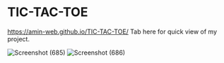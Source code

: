 # TIC-TAC-TOE

https://amin-web.github.io/TIC-TAC-TOE/  Tab here for quick view of my project.


![Screenshot (685)](https://user-images.githubusercontent.com/84534038/167133168-988a5398-e278-4c0d-9829-66c4438a2da4.png)
![Screenshot (686)](https://user-images.githubusercontent.com/84534038/167133174-175f2af3-811e-49d5-9389-480494e9e817.png)
